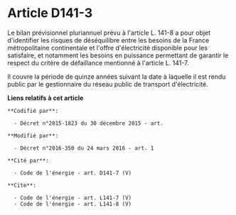 # Article D141-3

Le bilan prévisionnel pluriannuel prévu à l'article L. 141-8 a pour objet d'identifier les risques de déséquilibre entre les
besoins de la France métropolitaine continentale et l'offre d'électricité disponible pour les satisfaire, et notamment les
besoins en puissance permettant de garantir le respect du critère de défaillance mentionné à l'article L. 141-7. 

Il couvre la période de quinze années suivant la date à laquelle il est rendu public par le gestionnaire du réseau public de
transport d'électricité.

**Liens relatifs à cet article**

	**Codifié par**:

	  - Décret n°2015-1823 du 30 décembre 2015 - art.

	**Modifié par**:

	  - Décret n°2016-350 du 24 mars 2016 - art. 1

	**Cité par**:

	  - Code de l'énergie - art. D141-7 (V)

	**Cite**:

	  - Code de l'énergie - art. L141-7 (V)
	  - Code de l'énergie - art. L141-8 (V)
